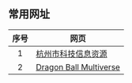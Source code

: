 ## 常用网址

|序号|网页|
|:--:|----|
|1|<a href='http://qbs.hznet.com.cn/bbs/' target='_blank'>杭州市科技信息资源</a>|
|2|[Dragon Ball Multiverse](http://www.dragonball-multiverse.com/cn/chapters.html)|
